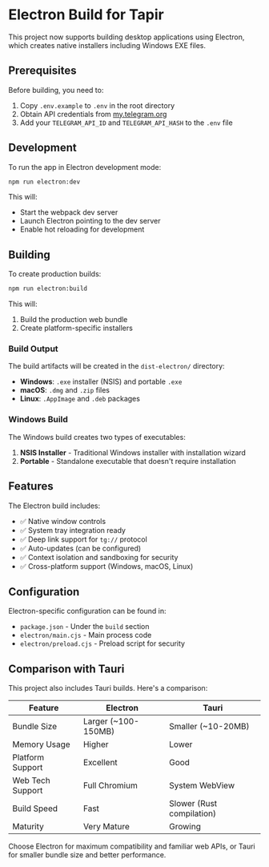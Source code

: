 # Electron Build for Tapir

This project now supports building desktop applications using Electron, which creates native installers including Windows EXE files.

## Prerequisites

Before building, you need to:

1. Copy `.env.example` to `.env` in the root directory
2. Obtain API credentials from [my.telegram.org](https://my.telegram.org)
3. Add your `TELEGRAM_API_ID` and `TELEGRAM_API_HASH` to the `.env` file

## Development

To run the app in Electron development mode:

```bash
npm run electron:dev
```

This will:
- Start the webpack dev server
- Launch Electron pointing to the dev server
- Enable hot reloading for development

## Building

To create production builds:

```bash
npm run electron:build
```

This will:
1. Build the production web bundle
2. Create platform-specific installers

### Build Output

The build artifacts will be created in the `dist-electron/` directory:

- **Windows**: `.exe` installer (NSIS) and portable `.exe`
- **macOS**: `.dmg` and `.zip` files
- **Linux**: `.AppImage` and `.deb` packages

### Windows Build

The Windows build creates two types of executables:
1. **NSIS Installer** - Traditional Windows installer with installation wizard
2. **Portable** - Standalone executable that doesn't require installation

## Features

The Electron build includes:

- ✅ Native window controls
- ✅ System tray integration ready
- ✅ Deep link support for `tg://` protocol
- ✅ Auto-updates (can be configured)
- ✅ Context isolation and sandboxing for security
- ✅ Cross-platform support (Windows, macOS, Linux)

## Configuration

Electron-specific configuration can be found in:
- `package.json` - Under the `build` section
- `electron/main.cjs` - Main process code
- `electron/preload.cjs` - Preload script for security

## Comparison with Tauri

This project also includes Tauri builds. Here's a comparison:

| Feature | Electron | Tauri |
|---------|----------|-------|
| Bundle Size | Larger (~100-150MB) | Smaller (~10-20MB) |
| Memory Usage | Higher | Lower |
| Platform Support | Excellent | Good |
| Web Tech Support | Full Chromium | System WebView |
| Build Speed | Fast | Slower (Rust compilation) |
| Maturity | Very Mature | Growing |

Choose Electron for maximum compatibility and familiar web APIs, or Tauri for smaller bundle size and better performance.
